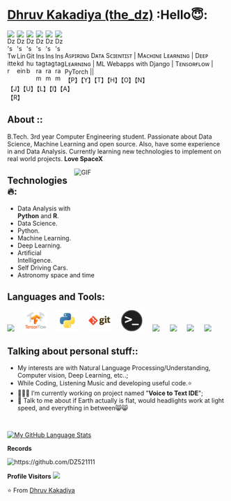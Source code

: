 # <a href="https://www.linkedin.com/in/dhruv-kakadiya-8a3202191/">Dhruv Kakadiya (the_dz)</a> :Hello😇:

<a href="https://twitter.com/DhruvKakadiya7">
  <img align="left" alt="Dz's Twitter" width="22px" src="https://seeklogo.com/images/T/twitter-logo-A84FE9258E-seeklogo.com.png" />
</a>
<a href="https://www.linkedin.com/in/dhruv-kakadiya-8a3202191/">
  <img align="left" alt="Dz's Linkdein" width="22px" src="https://cdns.iconmonstr.com/wp-content/assets/preview/2012/240/iconmonstr-linkedin-3.png" />
</a>
<a href="https://github.com/DZ521111">
  <img align="left" alt="Dz's Github" width="22px" src="https://cdns.iconmonstr.com/wp-content/assets/preview/2012/240/iconmonstr-github-1.png" />
</a>
<a href="https://instagram.com/_the__dz">
  <img align="left" alt="Dz's Instagram" width="22px" src="https://cdn.worldvectorlogo.com/logos/instagram-2-1.svg" />
</a>
<a href="https://www.codechef.com/users/dhruv5211">
  <img align="left" alt="Dz's Instagram" width="22px" src="https://i.pinimg.com/originals/c5/d9/fc/c5d9fc1e18bcf039f464c2ab6cfb3eb6.jpg" />
</a>
<a href="https://www.hackerrank.com/dhruvkakadiya3">
  <img align="left" alt="Dz's Instagram" width="22px" src="https://1.bp.blogspot.com/-ULT9oDhqr24/XJYCrttOEpI/AAAAAAAAJYE/inXHXlzblBI3SbcGpiUj4TMNj-E8uPlaQCK4BGAYYCw/s1600/logo%2Bhackerrank%2Bicon.png" />
</a>

<br/>
<br/>



Aꜱᴘɪʀɪɴɢ Dᴀᴛᴀ Sᴄɪᴇɴᴛɪꜱᴛ | Mᴀᴄʜɪɴᴇ Lᴇᴀʀɴɪɴɢ | Dᴇᴇᴘ Lᴇᴀʀɴɪɴɢ | ML Webapps with Django | Tᴇɴꜱᴏʀғʟᴏᴡ | PyTorch || </br>
【P】【Y】【T】【H】【O】【N】</br>
【J】【U】【L】【I】【A】</br>
【R】

## About ::
   B.Tech. 3rd year Computer Engineering student. Passionate about Data Science, Machine Learning and open source. Also, have some experience in and Data Analysis. Currently learning new technologies to implement on real world projects. **Love SpaceX**
   
<img align="right" height="220px" width="350px" alt="GIF" src="https://media.giphy.com/media/3og0IFrHkIglEOg8Ba/giphy.gif" />

## Technologies🔥:
- Data Analysis with **Python** and **R**.
- Data Science.
- Python.
- Machine Learning.
- Deep Learning.
- Artificial Intelligence.
- Self Driving Cars.
- Astronomy space and time

## Languages and Tools:  

<code><img height="50" src="https://pytorch.org/assets/images/pytorch-logo.png"></code>&nbsp;&nbsp;&nbsp;&nbsp;&nbsp;
<code><img height="50" src="https://raw.githubusercontent.com/github/explore/80688e429a7d4ef2fca1e82350fe8e3517d3494d/topics/tensorflow/tensorflow.png"></code>&nbsp;&nbsp;&nbsp;&nbsp;&nbsp;
<code><img height="50" src="https://raw.githubusercontent.com/github/explore/80688e429a7d4ef2fca1e82350fe8e3517d3494d/topics/python/python.png"></code>&nbsp;&nbsp;&nbsp;&nbsp;&nbsp;
<code><img height="50" src="https://raw.githubusercontent.com/github/explore/80688e429a7d4ef2fca1e82350fe8e3517d3494d/topics/git/git.png"></code>&nbsp;&nbsp;&nbsp;&nbsp;&nbsp;
<code><img height="50" src="https://raw.githubusercontent.com/github/explore/80688e429a7d4ef2fca1e82350fe8e3517d3494d/topics/terminal/terminal.png"></code>&nbsp;&nbsp;&nbsp;&nbsp;&nbsp;
<code><img height="50" src="https://cdn.jsdelivr.net/npm/simple-icons@3.4.0/icons/kaggle.svg"></code>&nbsp;&nbsp;&nbsp;&nbsp;&nbsp;
<code><img height="50" src="https://cdn.jsdelivr.net/npm/simple-icons@3.4.0/icons/heroku.svg"></code>&nbsp;&nbsp;&nbsp;&nbsp;&nbsp;
<code><img height="50" src="https://www.flaticon.com/svg/static/icons/svg/2103/2103832.svg"></code>&nbsp;&nbsp;&nbsp;&nbsp;&nbsp;
<code><img height="50" src="https://cdn.iconscout.com/icon/free/png-256/julia-2752146-2284963.png"></code>&nbsp;&nbsp;&nbsp;&nbsp;&nbsp;



## Talking about personal stuff::
- My interests are with Natural Language Processing/Understanding, Computer vision, Deep Learning, etc..;
- While Coding, Listening Music and developing useful code.⭐️
- 👨🏽‍💻 I’m currently working on project named "**Voice to Text IDE**";
- 💬 Talk to me about if Earth actually is flat, would headlights work at light speed, and everything in between😸😸

</br>

[![My GitHub Language Stats](https://github-readme-stats.vercel.app/api/top-langs/?username=DZ521111&langs_count=7&theme=tokyonight)]()
</br>

**Records** 

<img src="https://github-readme-stats.vercel.app/api?username=DZ521111&&show_icons=true&theme=radical&line_height=27&v=5" alt="https://github.com/DZ521111" />

**Profile Visitors**
![](https://komarev.com/ghpvc/?username=DZ521111)

⭐️ From [Dhruv Kakadiya](https://github.com/DZ521111)


